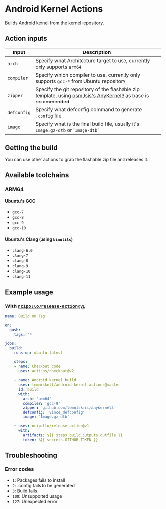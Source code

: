 # Android Kernel Actions

Builds Android kernel from the kernel repository.

## Action inputs

| Input | Description |
| --- | --- |
| `arch` | Specify what Architecture target to use, currently only supports `arm64` |
| `compiler` | Specify which compiler to use, currently only supports `gcc-*` from Ubuntu repository |
| `zipper` | Specify the git repository of the flashable zip template, using [osm0sis's AnyKernel3](https://github.com/osm0sis/AnyKernel3) as base is recommended |
| `defconfig` | Specify what defconfig command to generate `.config` file |
| `image` | Specify what is the final build file, usually it's `Image.gz-dtb` or '`Image-dtb`' |

## Getting the build

You can use other actions to grab the flashable zip file and releases it.

## Available toolchains

### ARM64

#### Ubuntu's GCC

- `gcc-7`
- `gcc-8`
- `gcc-9`
- `gcc-10`

#### Ubuntu's Clang (using `binutils`)

- `clang-6.0`
- `clang-7`
- `clang-8`
- `clang-9`
- `clang-10`
- `clang-11`

## Example usage

### With [`ncipollo/release-action@v1`](https://github.com/ncipollo/release-action)
```yml
name: Build on Tag

on:
  push:
    tags: '*'

jobs:
  build:
    runs-on: ubuntu-latest
    
    steps:
    - name: Checkout code
      uses: actions/checkout@v2
    
    - name: Android kernel build
      uses: lemniskett/android-kernel-actions@master
      id: build
      with:
        arch: 'arm64'
        compiler: 'gcc-9'
        zipper: 'github.com/lemniskett/AnyKernel3'
        defconfig: 'vince_defconfig'
        image: 'Image.gz-dtb'

    - uses: ncipollo/release-action@v1
      with:
        artifacts: ${{ steps.build.outputs.outfile }}
        token: ${{ secrets.GITHUB_TOKEN }}
```

## Troubleshooting

### Error codes

- `1`: Packages fails to install
- `2`: .config fails to be generated
- `3`: Build fails
- `100`: Unsupported usage
- `127`: Unexpected error